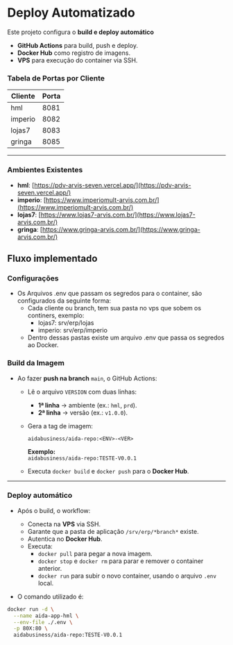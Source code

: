 # Deploy Automatizado

Este projeto configura o **build e deploy automático**

- **GitHub Actions** para build, push e deploy.  
- **Docker Hub** como registro de imagens.  
- **VPS** para execução do container via SSH.


### Tabela de Portas por Cliente

| Cliente  | Porta |
|----------|-------|
| hml      | 8081  |
| imperio  | 8082  |
| lojas7   | 8083  |
| gringa   | 8085  |

---

### Ambientes Existentes

- **hml**: [https://pdv-arvis-seven.vercel.app/](https://pdv-arvis-seven.vercel.app/)
- **imperio**: [https://www.imperiomult-arvis.com.br/](https://www.imperiomult-arvis.com.br/)
- **lojas7**: [https://www.lojas7-arvis.com.br/](https://www.lojas7-arvis.com.br/)
- **gringa**: [https://www.gringa-arvis.com.br/](https://www.gringa-arvis.com.br/)


## Fluxo implementado

### Configurações
- Os Arquivos .env que passam os segredos para o container, são configurados da seguinte forma:
  - Cada cliente ou branch, tem sua pasta no vps que sobem os continers, exemplo:
    - lojas7: srv/erp/lojas
    - imperio: srv/erp/imperio
  - Dentro dessas pastas existe um arquivo .env que passa os segredos ao Docker.
    
### Build da Imagem

- Ao fazer **push na branch** `main`, o GitHub Actions:
  - Lê o arquivo `VERSION` com duas linhas:  
    - **1ª linha** → ambiente (ex.: `hml`, `prd`).  
    - **2ª linha** → versão (ex.: `v1.0.0`).
  - Gera a tag de imagem:
    ```
    aidabusiness/aida-repo:<ENV>-<VER>
    ```

    **Exemplo:**  
    `aidabusiness/aida-repo:TESTE-V0.0.1`

  - Executa `docker build` e `docker push` para o **Docker Hub**.

---

### Deploy automático

- Após o build, o workflow:
  - Conecta na **VPS** via SSH.
  - Garante que a pasta de aplicação `/srv/erp/*branch*` existe.
  - Autentica no **Docker Hub**.
  - Executa:
    - `docker pull` para pegar a nova imagem.
    - `docker stop` e `docker rm` para parar e remover o container anterior.
    - `docker run` para subir o novo container, usando o arquivo `.env` local.

- O comando utilizado é:

```bash
docker run -d \
  --name aida-app-hml \
  --env-file ./.env \
  -p 80X:80 \
  aidabusiness/aida-repo:TESTE-V0.0.1
